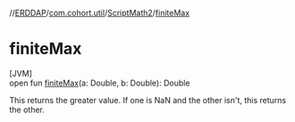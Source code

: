 //[ERDDAP](../../../index.md)/[com.cohort.util](../index.md)/[ScriptMath2](index.md)/[finiteMax](finite-max.md)

# finiteMax

[JVM]\
open fun [finiteMax](finite-max.md)(a: Double, b: Double): Double

This returns the greater value. If one is NaN and the other isn't, this returns the other.
